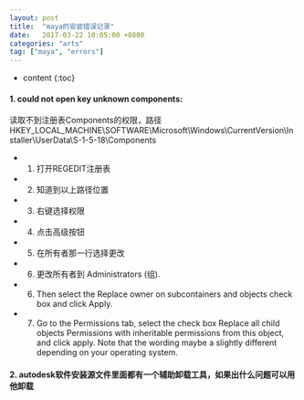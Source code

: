 ```yaml
---
layout: post
title:  "maya的安装错误记录"
date:   2017-03-22 10:05:00 +0800
categories: "arts"
tag: ["maya", "errors"]
---
```


* content
{:toc}

#### 1. could not open key unknown components:
读取不到注册表Components的权限，路径HKEY_LOCAL_MACHINE\SOFTWARE\Microsoft\Windows\CurrentVersion\Installer\UserData\S-1-5-18\Components

- 1. 打开REGEDIT注册表
- 2. 知道到以上路径位置
- 3. 右键选择权限
- 4. 点击高级按钮
- 5. 在所有者那一行选择更改
- 6. 更改所有者到 Administrators (组).
- 6. Then select the Replace owner on subcontainers and objects check box and click Apply.
- 7. Go to the Permissions tab, select the check box Replace all child objects Permissions with inheritable permissions from this object, and click apply. Note that the wording maybe a slightly different depending on your operating system.

#### 2. autodesk软件安装源文件里面都有一个辅助卸载工具，如果出什么问题可以用他卸载
